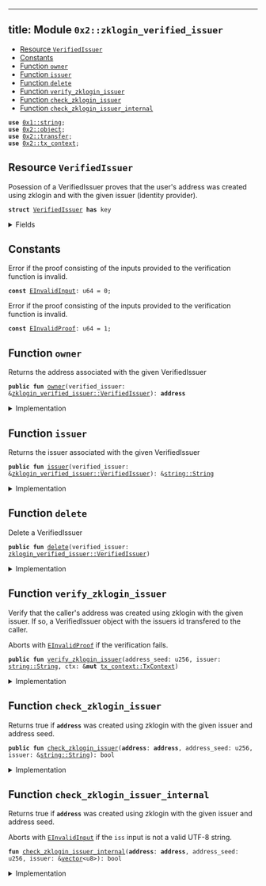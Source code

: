 
---
title: Module `0x2::zklogin_verified_issuer`
---



-  [Resource `VerifiedIssuer`](#0x2_zklogin_verified_issuer_VerifiedIssuer)
-  [Constants](#@Constants_0)
-  [Function `owner`](#0x2_zklogin_verified_issuer_owner)
-  [Function `issuer`](#0x2_zklogin_verified_issuer_issuer)
-  [Function `delete`](#0x2_zklogin_verified_issuer_delete)
-  [Function `verify_zklogin_issuer`](#0x2_zklogin_verified_issuer_verify_zklogin_issuer)
-  [Function `check_zklogin_issuer`](#0x2_zklogin_verified_issuer_check_zklogin_issuer)
-  [Function `check_zklogin_issuer_internal`](#0x2_zklogin_verified_issuer_check_zklogin_issuer_internal)


<pre><code><b>use</b> <a href="../move-stdlib/string.md#0x1_string">0x1::string</a>;
<b>use</b> <a href="object.md#0x2_object">0x2::object</a>;
<b>use</b> <a href="transfer.md#0x2_transfer">0x2::transfer</a>;
<b>use</b> <a href="tx_context.md#0x2_tx_context">0x2::tx_context</a>;
</code></pre>



<a name="0x2_zklogin_verified_issuer_VerifiedIssuer"></a>

## Resource `VerifiedIssuer`

Posession of a VerifiedIssuer proves that the user's address was created using zklogin and with the given issuer
(identity provider).


<pre><code><b>struct</b> <a href="zklogin_verified_issuer.md#0x2_zklogin_verified_issuer_VerifiedIssuer">VerifiedIssuer</a> <b>has</b> key
</code></pre>



<details>
<summary>Fields</summary>


<dl>
<dt>
<code>id: <a href="object.md#0x2_object_UID">object::UID</a></code>
</dt>
<dd>
 The ID of this VerifiedIssuer
</dd>
<dt>
<code>owner: <b>address</b></code>
</dt>
<dd>
 The address this VerifiedID is associated with
</dd>
<dt>
<code>issuer: <a href="../move-stdlib/string.md#0x1_string_String">string::String</a></code>
</dt>
<dd>
 The issuer
</dd>
</dl>


</details>

<a name="@Constants_0"></a>

## Constants


<a name="0x2_zklogin_verified_issuer_EInvalidInput"></a>

Error if the proof consisting of the inputs provided to the verification function is invalid.


<pre><code><b>const</b> <a href="zklogin_verified_issuer.md#0x2_zklogin_verified_issuer_EInvalidInput">EInvalidInput</a>: u64 = 0;
</code></pre>



<a name="0x2_zklogin_verified_issuer_EInvalidProof"></a>

Error if the proof consisting of the inputs provided to the verification function is invalid.


<pre><code><b>const</b> <a href="zklogin_verified_issuer.md#0x2_zklogin_verified_issuer_EInvalidProof">EInvalidProof</a>: u64 = 1;
</code></pre>



<a name="0x2_zklogin_verified_issuer_owner"></a>

## Function `owner`

Returns the address associated with the given VerifiedIssuer


<pre><code><b>public</b> <b>fun</b> <a href="zklogin_verified_issuer.md#0x2_zklogin_verified_issuer_owner">owner</a>(verified_issuer: &<a href="zklogin_verified_issuer.md#0x2_zklogin_verified_issuer_VerifiedIssuer">zklogin_verified_issuer::VerifiedIssuer</a>): <b>address</b>
</code></pre>



<details>
<summary>Implementation</summary>


<pre><code><b>public</b> <b>fun</b> <a href="zklogin_verified_issuer.md#0x2_zklogin_verified_issuer_owner">owner</a>(verified_issuer: &<a href="zklogin_verified_issuer.md#0x2_zklogin_verified_issuer_VerifiedIssuer">VerifiedIssuer</a>): <b>address</b> {
    verified_issuer.owner
}
</code></pre>



</details>

<a name="0x2_zklogin_verified_issuer_issuer"></a>

## Function `issuer`

Returns the issuer associated with the given VerifiedIssuer


<pre><code><b>public</b> <b>fun</b> <a href="zklogin_verified_issuer.md#0x2_zklogin_verified_issuer_issuer">issuer</a>(verified_issuer: &<a href="zklogin_verified_issuer.md#0x2_zklogin_verified_issuer_VerifiedIssuer">zklogin_verified_issuer::VerifiedIssuer</a>): &<a href="../move-stdlib/string.md#0x1_string_String">string::String</a>
</code></pre>



<details>
<summary>Implementation</summary>


<pre><code><b>public</b> <b>fun</b> <a href="zklogin_verified_issuer.md#0x2_zklogin_verified_issuer_issuer">issuer</a>(verified_issuer: &<a href="zklogin_verified_issuer.md#0x2_zklogin_verified_issuer_VerifiedIssuer">VerifiedIssuer</a>): &String {
    &verified_issuer.issuer
}
</code></pre>



</details>

<a name="0x2_zklogin_verified_issuer_delete"></a>

## Function `delete`

Delete a VerifiedIssuer


<pre><code><b>public</b> <b>fun</b> <a href="zklogin_verified_issuer.md#0x2_zklogin_verified_issuer_delete">delete</a>(verified_issuer: <a href="zklogin_verified_issuer.md#0x2_zklogin_verified_issuer_VerifiedIssuer">zklogin_verified_issuer::VerifiedIssuer</a>)
</code></pre>



<details>
<summary>Implementation</summary>


<pre><code><b>public</b> <b>fun</b> <a href="zklogin_verified_issuer.md#0x2_zklogin_verified_issuer_delete">delete</a>(verified_issuer: <a href="zklogin_verified_issuer.md#0x2_zklogin_verified_issuer_VerifiedIssuer">VerifiedIssuer</a>) {
    <b>let</b> <a href="zklogin_verified_issuer.md#0x2_zklogin_verified_issuer_VerifiedIssuer">VerifiedIssuer</a> { id, owner: _, issuer: _ } = verified_issuer;
    <a href="object.md#0x2_object_delete">object::delete</a>(id);
}
</code></pre>



</details>

<a name="0x2_zklogin_verified_issuer_verify_zklogin_issuer"></a>

## Function `verify_zklogin_issuer`

Verify that the caller's address was created using zklogin with the given issuer. If so, a VerifiedIssuer object
with the issuers id transfered to the caller.

Aborts with <code><a href="zklogin_verified_issuer.md#0x2_zklogin_verified_issuer_EInvalidProof">EInvalidProof</a></code> if the verification fails.


<pre><code><b>public</b> <b>fun</b> <a href="zklogin_verified_issuer.md#0x2_zklogin_verified_issuer_verify_zklogin_issuer">verify_zklogin_issuer</a>(address_seed: u256, issuer: <a href="../move-stdlib/string.md#0x1_string_String">string::String</a>, ctx: &<b>mut</b> <a href="tx_context.md#0x2_tx_context_TxContext">tx_context::TxContext</a>)
</code></pre>



<details>
<summary>Implementation</summary>


<pre><code><b>public</b> <b>fun</b> <a href="zklogin_verified_issuer.md#0x2_zklogin_verified_issuer_verify_zklogin_issuer">verify_zklogin_issuer</a>(
    address_seed: u256,
    issuer: String,
    ctx: &<b>mut</b> TxContext,
) {
    <b>let</b> sender = ctx.sender();
    <b>assert</b>!(<a href="zklogin_verified_issuer.md#0x2_zklogin_verified_issuer_check_zklogin_issuer">check_zklogin_issuer</a>(sender, address_seed, &issuer), <a href="zklogin_verified_issuer.md#0x2_zklogin_verified_issuer_EInvalidProof">EInvalidProof</a>);
    <a href="transfer.md#0x2_transfer_transfer">transfer::transfer</a>(
        <a href="zklogin_verified_issuer.md#0x2_zklogin_verified_issuer_VerifiedIssuer">VerifiedIssuer</a> {
            id: <a href="object.md#0x2_object_new">object::new</a>(ctx),
            owner: sender,
            issuer
        },
        sender
    )
}
</code></pre>



</details>

<a name="0x2_zklogin_verified_issuer_check_zklogin_issuer"></a>

## Function `check_zklogin_issuer`

Returns true if <code><b>address</b></code> was created using zklogin with the given issuer and address seed.


<pre><code><b>public</b> <b>fun</b> <a href="zklogin_verified_issuer.md#0x2_zklogin_verified_issuer_check_zklogin_issuer">check_zklogin_issuer</a>(<b>address</b>: <b>address</b>, address_seed: u256, issuer: &<a href="../move-stdlib/string.md#0x1_string_String">string::String</a>): bool
</code></pre>



<details>
<summary>Implementation</summary>


<pre><code><b>public</b> <b>fun</b> <a href="zklogin_verified_issuer.md#0x2_zklogin_verified_issuer_check_zklogin_issuer">check_zklogin_issuer</a>(
    <b>address</b>: <b>address</b>,
    address_seed: u256,
    issuer: &String,
): bool {
    <a href="zklogin_verified_issuer.md#0x2_zklogin_verified_issuer_check_zklogin_issuer_internal">check_zklogin_issuer_internal</a>(<b>address</b>, address_seed, std::string::bytes(issuer))
}
</code></pre>



</details>

<a name="0x2_zklogin_verified_issuer_check_zklogin_issuer_internal"></a>

## Function `check_zklogin_issuer_internal`

Returns true if <code><b>address</b></code> was created using zklogin with the given issuer and address seed.

Aborts with <code><a href="zklogin_verified_issuer.md#0x2_zklogin_verified_issuer_EInvalidInput">EInvalidInput</a></code> if the <code>iss</code> input is not a valid UTF-8 string.


<pre><code><b>fun</b> <a href="zklogin_verified_issuer.md#0x2_zklogin_verified_issuer_check_zklogin_issuer_internal">check_zklogin_issuer_internal</a>(<b>address</b>: <b>address</b>, address_seed: u256, issuer: &<a href="../move-stdlib/vector.md#0x1_vector">vector</a>&lt;u8&gt;): bool
</code></pre>



<details>
<summary>Implementation</summary>


<pre><code><b>native</b> <b>fun</b> <a href="zklogin_verified_issuer.md#0x2_zklogin_verified_issuer_check_zklogin_issuer_internal">check_zklogin_issuer_internal</a>(
    <b>address</b>: <b>address</b>,
    address_seed: u256,
    issuer: &<a href="../move-stdlib/vector.md#0x1_vector">vector</a>&lt;u8&gt;,
): bool;
</code></pre>



</details>
